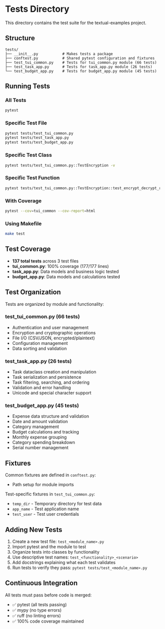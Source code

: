 # Tests Directory

This directory contains the test suite for the textual-examples project.

## Structure

```
tests/
├── __init__.py           # Makes tests a package
├── conftest.py           # Shared pytest configuration and fixtures
├── test_tui_common.py    # Tests for tui_common.py module (66 tests)
├── test_task_app.py      # Tests for task_app.py module (26 tests)
└── test_budget_app.py    # Tests for budget_app.py module (45 tests)
```

## Running Tests

### All Tests

```bash
pytest
```

### Specific Test File

```bash
pytest tests/test_tui_common.py
pytest tests/test_task_app.py
pytest tests/test_budget_app.py
```

### Specific Test Class

```bash
pytest tests/test_tui_common.py::TestEncryption -v
```

### Specific Test Function

```bash
pytest tests/test_tui_common.py::TestEncryption::test_encrypt_decrypt_roundtrip -v
```

### With Coverage

```bash
pytest --cov=tui_common --cov-report=html
```

### Using Makefile

```bash
make test
```

## Test Coverage

- **137 total tests** across 3 test files
- **tui_common.py**: 100% coverage (177/177 lines)
- **task_app.py**: Data models and business logic tested
- **budget_app.py**: Data models and calculations tested

## Test Organization

Tests are organized by module and functionality:

### test_tui_common.py (66 tests)

- Authentication and user management
- Encryption and cryptographic operations
- File I/O (CSV/JSON, encrypted/plaintext)
- Configuration management
- Data sorting and validation

### test_task_app.py (26 tests)

- Task dataclass creation and manipulation
- Task serialization and persistence
- Task filtering, searching, and ordering
- Validation and error handling
- Unicode and special character support

### test_budget_app.py (45 tests)

- Expense data structure and validation
- Date and amount validation
- Category management
- Budget calculations and tracking
- Monthly expense grouping
- Category spending breakdown
- Serial number management

## Fixtures

Common fixtures are defined in `conftest.py`:

- Path setup for module imports

Test-specific fixtures in `test_tui_common.py`:

- `temp_dir` - Temporary directory for test data
- `app_name` - Test application name
- `test_user` - Test user credentials

## Adding New Tests

1. Create a new test file: `test_<module_name>.py`
2. Import pytest and the module to test
3. Organize tests into classes by functionality
4. Use descriptive test names: `test_<functionality>_<scenario>`
5. Add docstrings explaining what each test validates
6. Run tests to verify they pass: `pytest tests/test_<module_name>.py`

## Continuous Integration

All tests must pass before code is merged:

- ✅ pytest (all tests passing)
- ✅ mypy (no type errors)
- ✅ ruff (no linting errors)
- ✅ 100% code coverage maintained
